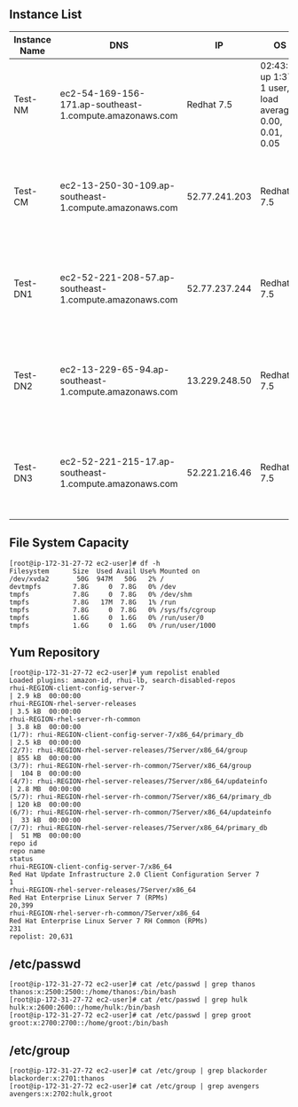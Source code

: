 ## Instance List
|Instance Name | DNS | IP| OS | UPTIME |
|------|----|----|---| ---------|
|Test-NM|ec2-54-169-156-171.ap-southeast-1.compute.amazonaws.com| Redhat 7.5| 02:43:04 up  1:37,  1 user,  load average: 0.00, 0.01, 0.05
|Test-CM|ec2-13-250-30-109.ap-southeast-1.compute.amazonaws.com|52.77.241.203| Redhat 7.5| 02:43:09 up  1:37,  1 user,  load average: 0.00, 0.01, 0.03
|Test-DN1|ec2-52-221-208-57.ap-southeast-1.compute.amazonaws.com|52.77.237.244| Redhat 7.5| 02:43:12 up  1:37,  1 user,  load average: 0.00, 0.01, 0.05
|Test-DN2|ec2-13-229-65-94.ap-southeast-1.compute.amazonaws.com|13.229.248.50| Redhat 7.5| 02:43:15 up  1:39,  1 user,  load average: 0.00, 0.01, 0.05
|Test-DN3|ec2-52-221-215-17.ap-southeast-1.compute.amazonaws.com|52.221.216.46| Redhat 7.5| 02:43:20 up  1:38,  1 user,  load average: 0.00, 0.01, 0.05

## File System Capacity
```
[root@ip-172-31-27-72 ec2-user]# df -h
Filesystem      Size  Used Avail Use% Mounted on
/dev/xvda2       50G  947M   50G   2% /
devtmpfs        7.8G     0  7.8G   0% /dev
tmpfs           7.8G     0  7.8G   0% /dev/shm
tmpfs           7.8G   17M  7.8G   1% /run
tmpfs           7.8G     0  7.8G   0% /sys/fs/cgroup
tmpfs           1.6G     0  1.6G   0% /run/user/0
tmpfs           1.6G     0  1.6G   0% /run/user/1000

```
## Yum Repository

```
[root@ip-172-31-27-72 ec2-user]# yum repolist enabled
Loaded plugins: amazon-id, rhui-lb, search-disabled-repos
rhui-REGION-client-config-server-7                                                                                                          | 2.9 kB  00:00:00
rhui-REGION-rhel-server-releases                                                                                                            | 3.5 kB  00:00:00
rhui-REGION-rhel-server-rh-common                                                                                                           | 3.8 kB  00:00:00
(1/7): rhui-REGION-client-config-server-7/x86_64/primary_db                                                                                 | 2.5 kB  00:00:00
(2/7): rhui-REGION-rhel-server-releases/7Server/x86_64/group                                                                                | 855 kB  00:00:00
(3/7): rhui-REGION-rhel-server-rh-common/7Server/x86_64/group                                                                               |  104 B  00:00:00
(4/7): rhui-REGION-rhel-server-releases/7Server/x86_64/updateinfo                                                                           | 2.8 MB  00:00:00
(5/7): rhui-REGION-rhel-server-rh-common/7Server/x86_64/primary_db                                                                          | 120 kB  00:00:00
(6/7): rhui-REGION-rhel-server-rh-common/7Server/x86_64/updateinfo                                                                          |  33 kB  00:00:00
(7/7): rhui-REGION-rhel-server-releases/7Server/x86_64/primary_db                                                                           |  51 MB  00:00:00
repo id                                                                repo name                                                                             status
rhui-REGION-client-config-server-7/x86_64                              Red Hat Update Infrastructure 2.0 Client Configuration Server 7                            1
rhui-REGION-rhel-server-releases/7Server/x86_64                        Red Hat Enterprise Linux Server 7 (RPMs)                                              20,399
rhui-REGION-rhel-server-rh-common/7Server/x86_64                       Red Hat Enterprise Linux Server 7 RH Common (RPMs)                                       231
repolist: 20,631
```

## /etc/passwd

```
[root@ip-172-31-27-72 ec2-user]# cat /etc/passwd | grep thanos
thanos:x:2500:2500::/home/thanos:/bin/bash
[root@ip-172-31-27-72 ec2-user]# cat /etc/passwd | grep hulk
hulk:x:2600:2600::/home/hulk:/bin/bash
[root@ip-172-31-27-72 ec2-user]# cat /etc/passwd | grep groot
groot:x:2700:2700::/home/groot:/bin/bash

```

## /etc/group

```
[root@ip-172-31-27-72 ec2-user]# cat /etc/group | grep blackorder
blackorder:x:2701:thanos
[root@ip-172-31-27-72 ec2-user]# cat /etc/group | grep avengers
avengers:x:2702:hulk,groot

```
